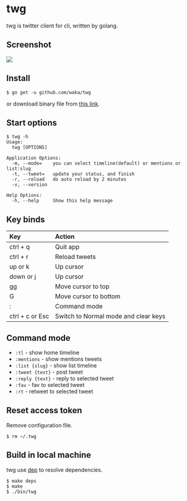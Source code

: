 # twg

twg is twitter client for cli, written by golang.

## Screenshot

![](artwork/screenshot_01.png)

## Install

```
$ go get -u github.com/waka/twg
```

or download binary file from [this link](https://github.com/waka/twg-go/releases/download/v0.1.0/twg).

## Start options

```
$ twg -h
Usage:
  twg [OPTIONS]

Application Options:
  -m, --mode=    you can select timeline(default) or mentions or list:slug
  -t, --tweet=   update your status, and finish
  -r, --reload   do auto reload by 2 minutes
  -v, --version

Help Options:
  -h, --help     Show this help message
```

## Key binds

| Key             | Action                               |
|:----------------|:-------------------------------------|
| ctrl + q        | Quit app                             |
| ctrl + r        | Reload tweets                        |
| up or k         | Up cursor                            |
| down or j       | Up cursor                            |
| gg              | Move cursor to top                   |
| G               | Move cursor to bottom                |
| :               | Command mode                         |
| ctrl + c or Esc | Switch to Normal mode and clear keys |

## Command mode

- `:tl` - show home timeline
- `:mentions` - show mentions tweets
- `:list {slug}` - show list timeline
- `:tweet {text}` - post tweet
- `:reply {text}` - reply to selected tweet
- `:fav` - fav to selected tweet
- `:rt` - retweet to selected tweet

## Reset access token

Remove configuration file.

```
$ rm ~/.twg
```

## Build in local machine

twg use [dep](https://github.com/golang/dep) to resolve dependencies.

```
$ make deps
$ make
$ ./bin/twg
```
